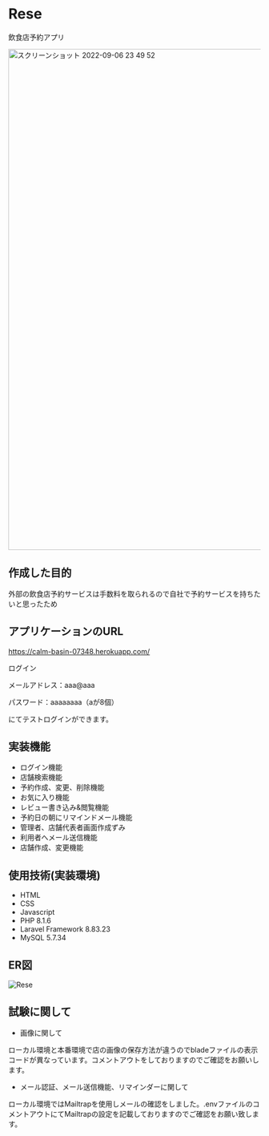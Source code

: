 # Rese
飲食店予約アプリ

<img width="1000" alt="スクリーンショット 2022-09-06 23 49 52" src="https://user-images.githubusercontent.com/103934454/188666572-a4c7b16d-59dc-4715-ab2f-b7026de38730.png">

## 作成した目的
外部の飲食店予約サービスは手数料を取られるので自社で予約サービスを持ちたいと思ったため

## アプリケーションのURL
https://calm-basin-07348.herokuapp.com/

ログイン

メールアドレス：aaa@aaa

パスワード：aaaaaaaa（aが8個）

にてテストログインができます。


## 実装機能
- ログイン機能
- 店舗検索機能
- 予約作成、変更、削除機能
- お気に入り機能
- レビュー書き込み&閲覧機能
- 予約日の朝にリマインドメール機能
- 管理者、店舗代表者画面作成ずみ
- 利用者へメール送信機能
- 店舗作成、変更機能

## 使用技術(実装環境)
- HTML
- CSS
- Javascript
- PHP 8.1.6
- Laravel Framework 8.83.23
- MySQL  5.7.34 

## ER図
![Rese](https://user-images.githubusercontent.com/103934454/190385654-2ff04ccb-1752-4136-9a09-bcb82aa0d7df.png)


## 試験に関して
- 画像に関して

ローカル環境と本番環境で店の画像の保存方法が違うのでbladeファイルの表示コードが異なっています。コメントアウトをしておりますのでご確認をお願いします。
- メール認証、メール送信機能、リマインダーに関して

ローカル環境ではMailtrapを使用しメールの確認をしました。.envファイルのコメントアウトにてMailtrapの設定を記載しておりますのでご確認をお願い致します。
